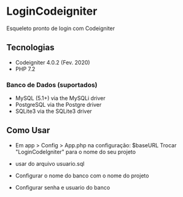 # LoginCodeigniter
Esqueleto pronto de login com Codeigniter

## Tecnologias
- Codeigniter 4.0.2 (Fev. 2020)
- PHP 7.2
### Banco de Dados (suportados)
- MySQL (5.1+) via the MySQLi driver
- PostgreSQL via the Postgre driver
- SQLite3 via the SQLite3 driver


## Como Usar
- Em app > Config > App.php
na configuração: $baseURL
Trocar "LoginCodeIgniter" para o nome do seu projeto

- usar do arquivo usuario.sql
- Configurar o nome do banco com o nome do projeto
- Configurar senha e usuario do banco
